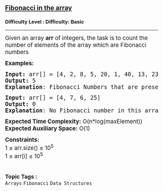 <h2><a href="https://www.geeksforgeeks.org/problems/fibonacci-in-the-array5817/1?page=1&category=Arrays&difficulty=Basic&status=unsolved&sortBy=submissions">Fibonacci in the array</a></h2><h3>Difficulty Level : Difficulty: Basic</h3><hr><div class="problems_problem_content__Xm_eO"><p><span style="font-size: 14pt;">Given an array <strong>arr</strong> of integers, the task is to count the number of elements of the array which are Fibonacci numbers</span></p>
<p><span style="font-size: 14pt;"><strong>Examples:</strong></span></p>
<pre><span style="font-size: 14pt;"><strong>Input: </strong>arr[] = [4, 2, 8, 5, 20, 1, 40, 13, 23]
<strong>Output:</strong> 5
<strong>Explanation</strong>: Fibonacci Numbers that are present in array are 2, 8, 5, 1, 13</span></pre>
<pre><span style="font-size: 14pt;"><strong>Input: </strong>arr[] = [4, 7, 6, 25]
<strong>Output:</strong> 0
<strong>Explanation</strong>: No Fibonacci number in this array.</span></pre>
<p><span style="font-size: 14pt;"><strong>Expected Time Complexity:</strong> O(n*log(maxElement))<br><strong>Expected Auxiliary Space:</strong> O(1)</span></p>
<p><span style="font-size: 14pt;"><strong>Constraints:</strong><br>1 ≤ arr.size() ≤ 10<sup>5<br></sup>1 ≤ arr[i] ≤ 10<sup>5</sup><sup><br></sup></span></p></div><br><p><span style=font-size:18px><strong>Topic Tags : </strong><br><code>Arrays</code>&nbsp;<code>Fibonacci</code>&nbsp;<code>Data Structures</code>&nbsp;